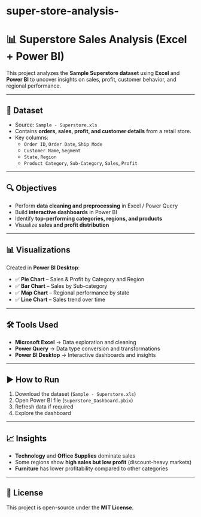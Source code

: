 # super-store-analysis-
# 📊 Superstore Sales Analysis (Excel + Power BI)

This project analyzes the **Sample Superstore dataset** using **Excel** and **Power BI** to uncover insights on sales, profit, customer behavior, and regional performance.  

---

## 📂 Dataset
- Source: `Sample - Superstore.xls`
- Contains **orders, sales, profit, and customer details** from a retail store.
- Key columns:
  - `Order ID`, `Order Date`, `Ship Mode`
  - `Customer Name`, `Segment`
  - `State`, `Region`
  - `Product Category`, `Sub-Category`, `Sales`, `Profit`

---

## 🔍 Objectives
- Perform **data cleaning and preprocessing** in Excel / Power Query  
- Build **interactive dashboards** in Power BI  
- Identify **top-performing categories, regions, and products**  
- Visualize **sales and profit distribution**  

---

## 📊 Visualizations
Created in **Power BI Desktop**:
- ✅ **Pie Chart** – Sales & Profit by Category and Region  
- ✅ **Bar Chart** – Sales by Sub-category  
- ✅ **Map Chart** – Regional performance by state  
- ✅ **Line Chart** – Sales trend over time  

---

## 🛠️ Tools Used
- **Microsoft Excel** → Data exploration and cleaning  
- **Power Query** → Data type conversion and transformations  
- **Power BI Desktop** → Interactive dashboards and insights  

---

## ▶️ How to Run
1. Download the dataset (`Sample - Superstore.xls`)  
2. Open Power BI file (`Superstore_Dashboard.pbix`)  
3. Refresh data if required  
4. Explore the dashboard  

---

## 📈 Insights
- **Technology** and **Office Supplies** dominate sales  
- Some regions show **high sales but low profit** (discount-heavy markets)  
- **Furniture** has lower profitability compared to other categories  

---

## 📜 License
This project is open-source under the **MIT License**.

